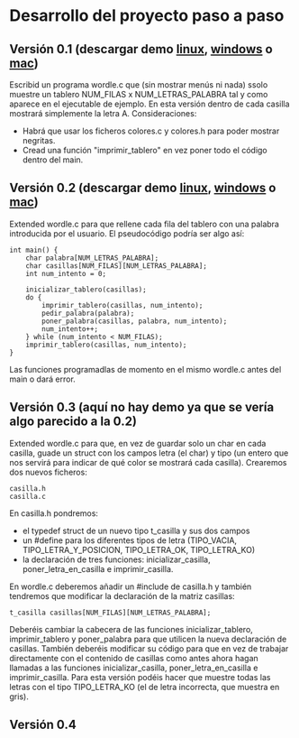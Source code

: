 # Desarrollo del proyecto paso a paso

## Versión 0.1 (descargar demo [linux](wordle_v0.1), [windows](wordle_v0.1.exe) o [mac](wordle_v0.1_mac))

Escribid un programa wordle.c que (sin mostrar menús ni nada) ssolo muestre un tablero NUM_FILAS x NUM_LETRAS_PALABRA tal y como aparece en el ejecutable de ejemplo. En esta versión dentro de cada casilla mostrará simplemente la letra A. Consideraciones:

- Habrá que usar los ficheros colores.c y colores.h para poder mostrar negritas.
- Cread una función "imprimir_tablero" en vez poner todo el código dentro del main.

## Versión 0.2 (descargar demo [linux](wordle_v0.2), [windows](wordle_v0.2.exe) o [mac](wordle_v0.2_mac))

Extended wordle.c para que rellene cada fila del tablero con una palabra introducida por el usuario. El pseudocódigo podría ser algo así:

	int main() {
		char palabra[NUM_LETRAS_PALABRA];
		char casillas[NUM_FILAS][NUM_LETRAS_PALABRA];
		int num_intento = 0; 

		inicializar_tablero(casillas);
		do {
			imprimir_tablero(casillas, num_intento);
			pedir_palabra(palabra);
			poner_palabra(casillas, palabra, num_intento);
			num_intento++;
		} while (num_intento < NUM_FILAS);
		imprimir_tablero(casillas, num_intento);
	}

Las funciones programadlas de momento en el mismo wordle.c antes del main o dará error.

## Versión 0.3 (aquí no hay demo ya que se vería algo parecido a la 0.2)

Extended wordle.c para que, en vez de guardar solo un char en cada casilla, guade un struct con los campos letra (el char) y tipo (un entero que nos servirá para indicar de qué color se mostrará cada casilla). Crearemos dos nuevos ficheros:

	casilla.h
	casilla.c

En casilla.h pondremos:

- el typedef struct de un nuevo tipo t_casilla y sus dos campos
- un #define para los diferentes tipos de letra (TIPO_VACIA, TIPO_LETRA_Y_POSICION, TIPO_LETRA_OK, TIPO_LETRA_KO)
- la declaración de tres funciones: inicializar_casilla, poner_letra_en_casilla e imprimir_casilla.

En wordle.c deberemos añadir un #include de casilla.h y también tendremos que modificar la declaración de la matriz casillas:

	t_casilla casillas[NUM_FILAS][NUM_LETRAS_PALABRA];

Deberéis cambiar la cabecera de las funciones inicializar_tablero, imprimir_tablero y poner_palabra para que utilicen la nueva declaración de casillas. También deberéis modificar su código para que en vez de trabajar directamente con el contenido de casillas como antes ahora hagan llamadas a las funciones inicializar_casilla, poner_letra_en_casilla e imprimir_casilla. Para esta versión podéis hacer que muestre todas las letras con el tipo TIPO_LETRA_KO (el de letra incorrecta, que muestra en gris).

## Versión 0.4 


 
